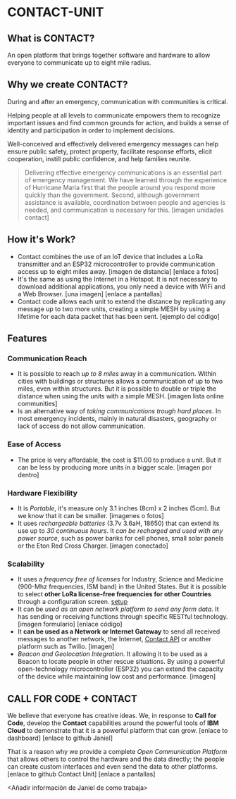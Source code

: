 # CONTACT-UNIT

## What is CONTACT?
An open platform that brings together software and hardware to allow everyone to communicate up to eight mile radius.

## Why we create CONTACT?
During and after an emergency, communication with communities is critical.

Helping people at all levels to communicate empowers them to recognize important issues and find common grounds for action, and builds a sense of identity and participation in order to implement decisions.

Well-conceived and effectively delivered emergency messages can help ensure public safety, protect property, facilitate response efforts, elicit cooperation, instill public confidence, and help families reunite.

> Delivering effective emergency communications is an essential part of emergency management. We have learned through the experience of Hurricane Maria first that the people around you respond more quickly than the government. Second, although government assistance is available, coordination between people and agencies is needed, and communication is necessary for this.
[imagen unidades contact]


## How it's Work?
- Contact combines the use of an IoT device that includes a LoRa transmitter and an ESP32 microcontroller to provide communication access up to eight miles away.
[imagen de distancia]
[enlace a fotos]
- It's the same as using the Internet in a Hotspot. It is not necessary to download additional applications, you only need a device with WiFi and a Web Browser.
[una imagen]
[enlace a pantallas]
- Contact code allows each unit to extend the distance by replicating any message up to two more units, creating a simple MESH by using a lifetime for each data packet that has been sent.
[ejemplo del código]


## Features
### Communication Reach
- It is possible to reach *up to 8 miles* away in a communication. Within cities with buildings or structures allows a communication of up to two miles, even within structures. But it is possible to double or triple the distance when using the units with a simple MESH.
[imagen lista online communities]
- Is an alternative way of *taking communications trough hard places*. In most emergency incidents, mainly in natural disasters, geography or lack of access do not allow communication.

### Ease of Access
- The price is very affordable, the cost is $11.00 to produce a unit. But it can be less by producing more units in a bigger scale.
[imagen por dentro]

### Hardware Flexibility
- It is *Portable*, it's measure only 3.1 inches (8cm) x 2 inches (5cm). But we know that it can be smaller.
[imagenes o fotos]
- It uses *rechargeable batteries* (3.7v 3.6aH, 18650) that can extend its use up to *30 continuous hours*. It *can be recharged and used with any power source*, such as power banks for cell phones, small solar panels or the Eton Red Cross Charger.
[imagen conectado]

### Scalability
- It uses a *frequency free of licenses* for Industry, Science and Medicine (900-Mhz frequencies, ISM band) in the United States. But it is possible to select **other LoRa license-free frequencies for other Countries** through a configuration screen.
[setup]
- It can be *used as an open network platform to send any form data*. It has sending or receiving functions through specific RESTful technology.
[imagen formulario]
[enlace código]
- It **can be used as a Network or Internet Gateway** to send all received messages to another network, the Internet,  [Contact API]() or another platform such as Twilio.
[imagen]
- *Beacon and Geolocation Integration*. It allowing it to be used as a Beacon to locate people in other rescue situations. By using a powerful open-technology microcontroller (ESP32) you can extend the capacity of the device while maintaining low cost and performance. 
[imagen]

## CALL FOR CODE + CONTACT
We believe that everyone has creative ideas. We, in response to **Call for Code**, develop the **Contact** capabilities around the powerful tools of **IBM Cloud** to demonstrate that it is a powerful platform that can grow.
[enlace to dashboard]
[enlace to github Janiel]


That is a reason why we provide a complete *Open Communication Platform* that allows others to control the hardware and the data directly; the people can create custom interfaces and even send the data to other platforms.
[enlace to github Contact Unit]
[enlace a pantallas]

<Añadir información de Janiel de como trabaja>


[setup]: https://github.com/jdastas/contact-platform/setup.png "Contact Setup Screen"


[setup]: https://github.com/jdastas/contact-platform/setup.png "Contact Setup Screen"
[gateway]: https://github.com/jdastas/contact-platform/gateway.png "Internet Gateway"